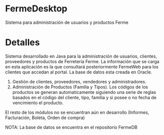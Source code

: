 # FermeDesktop
Sistema para administración de usuarios y productos Ferme

# Detalles
Sistema desarrollado en Java para la administración de usuarios, clientes, proveedores y productos de Ferreteria Ferme. La información
que se carga en esta aplicación es la que consultará posteriormente FermeWeb para los clientes que accedan al portal. La base de datos
esta creada en Oracle.

1. Gestión de clientes, proveedores, vendedores y administradores.
2. Administración de Productos (Familia y Tipos). Los códigos de los productos se generan automaticamente siguiendo una serie de reglas
basados en el código del cliente, tipo, familia y si posee o no fecha de vencimiento el producto.

El resto de los módulos no se encuentran aún en desarrollo (Informes, Facturación, Boleta, Orden de compra)

NOTA: La base de datos se encuentra en el repositorio FermeDB
